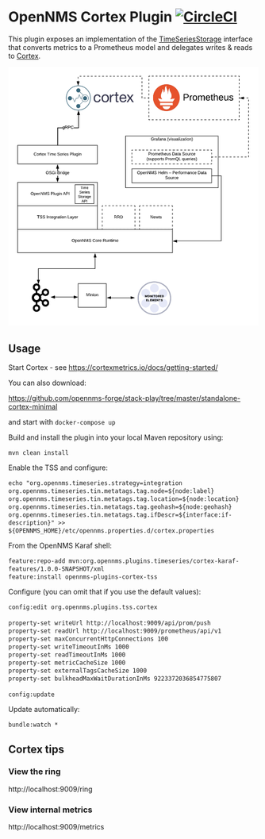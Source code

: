 # OpenNMS Cortex Plugin [![CircleCI](https://circleci.com/gh/OpenNMS/opennms-cortex-tss-plugin.svg?style=svg)](https://circleci.com/gh/OpenNMS/opennms-cortex-tss-plugin)

This plugin exposes an implementation of the [TimeSeriesStorage](https://github.com/OpenNMS/opennms-integration-api/blob/v0.4.1/api/src/main/java/org/opennms/integration/api/v1/timeseries/TimeSeriesStorage.java#L40) interface that converts metrics to a Prometheus model and delegates writes & reads to [Cortex](https://cortexmetrics.io/).

![arch](assets/cortex-plugin-arch.png "Cortex Plugin Architecture")

## Usage

Start Cortex - see https://cortexmetrics.io/docs/getting-started/

You can also download:

https://github.com/opennms-forge/stack-play/tree/master/standalone-cortex-minimal

and start with
`docker-compose up`

Build and install the plugin into your local Maven repository using:
```
mvn clean install
```

Enable the TSS and configure:
```
echo "org.opennms.timeseries.strategy=integration
org.opennms.timeseries.tin.metatags.tag.node=${node:label}
org.opennms.timeseries.tin.metatags.tag.location=${node:location}
org.opennms.timeseries.tin.metatags.tag.geohash=${node:geohash}
org.opennms.timeseries.tin.metatags.tag.ifDescr=${interface:if-description}" >> ${OPENNMS_HOME}/etc/opennms.properties.d/cortex.properties
```

From the OpenNMS Karaf shell:
```
feature:repo-add mvn:org.opennms.plugins.timeseries/cortex-karaf-features/1.0.0-SNAPSHOT/xml
feature:install opennms-plugins-cortex-tss
```

Configure (you can omit that if you use the default values):
```
config:edit org.opennms.plugins.tss.cortex

property-set writeUrl http://localhost:9009/api/prom/push
property-set readUrl http://localhost:9009/prometheus/api/v1
property-set maxConcurrentHttpConnections 100
property-set writeTimeoutInMs 1000
property-set readTimeoutInMs 1000
property-set metricCacheSize 1000
property-set externalTagsCacheSize 1000
property-set bulkheadMaxWaitDurationInMs 9223372036854775807

config:update
```

Update automatically:
```
bundle:watch *
```

## Cortex tips

### View the ring

http://localhost:9009/ring

### View internal metrics

http://localhost:9009/metrics
